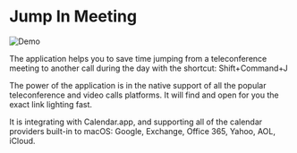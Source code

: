 # Jump In Meeting

![Demo](demo.gif)

The application helps you to save time jumping from a teleconference meeting to another call during the day with the shortcut: Shift+Command+J

The power of the application is in the native support of all the popular teleconference and video calls platforms. It will find and open for you the exact link lighting fast.

It is integrating with Calendar.app, and supporting all of the calendar providers built-in to macOS: Google, Exchange, Office 365, Yahoo, AOL, iCloud.
